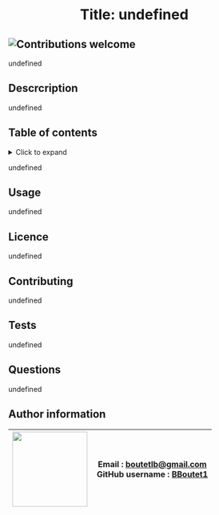 
# <p align="center">Title: undefined</p>


![Contributions welcome](https://img.shields.io/badge/contributions-welcome-orange.svg)
---

undefined

## Descrcription

undefined

## Table of contents

<!-- ⛔️ MD-MAGIC-EXAMPLE:START (TOC:collapse=true&collapseText=Click to expand) -->
<details>
<summary>Click to expand</summary>

* [Installation](#installation)
* [Usage](#usage)
* [Licence](#licence)
* [Contributing](#contributing)
* [Tests](#tests)
* [Questiions](#questions)
* [Author information](#author-information)

</details>
<!-- ⛔️ MD-MAGIC-EXAMPLE:END -->

undefined

## Usage

undefined

## Licence

undefined

## Contributing

undefined

## Tests

undefined

## Questions

undefined

## Author information

| <img align="left" width="150" height="auto" margin="10"  src="https://avatars.githubusercontent.com/u/59809722?"> | Email : [boutetlb@gmail.com](boutetlb@gmail.com)<br/> GitHub username : [BBoutet1](https://github.com/bboutet1) |
| -------- | ----------- |
